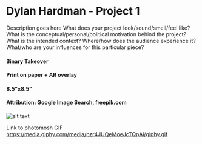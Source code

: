# Dylan Hardman - Project 1

Description goes here
What does your project look/sound/smell/feel like?
What is the conceptual/personal/political motivation behind the project?
What is the intended context? Where/how does the audience experience it?
What/who are your influences for this particular piece?

#### Binary Takeover
#### Print on paper + AR overlay 
#### 8.5"x8.5" 
#### Attribution: Google Image Search, freepik.com

![alt text](https://i.imgur.com/asqNtNz.jpg)

Link to photomosh GIF <https://media.giphy.com/media/pzr4JUQeMoeJcTQpAi/giphy.gif>
